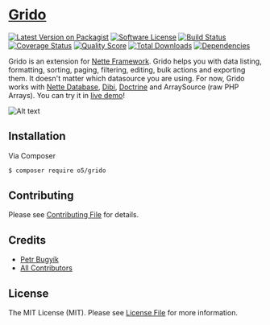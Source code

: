 [Grido](http://o5.github.io/grido-examples/)
=============

[![Latest Version on Packagist][ico-version]][link-packagist]
[![Software License][ico-license]](LICENSE.md)
[![Build Status][ico-travis]][link-travis]
[![Coverage Status][ico-scrutinizer]][link-scrutinizer]
[![Quality Score][ico-code-quality]][link-code-quality]
[![Total Downloads][ico-downloads]][link-downloads]
[![Dependencies][ico-dependencies]][link-dependencies]

Grido is an extension for [Nette Framework](http://nette.org/). Grido helps you with data listing, formatting, sorting, paging, filtering, editing, bulk actions and exporting them.
It doesn't matter which datasource you are using. For now, Grido works with [Nette Database](https://github.com/nette/database), [Dibi](https://github.com/dg/dibi), [Doctrine](https://github.com/doctrine/doctrine2) and ArraySource (raw PHP Arrays).
You can try it in [live demo](http://grido.bugyik.cz/example/)!

![Alt text](http://img.bugyik.cz/Grido.png "Sample")

## Installation

Via Composer

``` bash
$ composer require o5/grido
```

## Contributing

Please see [Contributing File](CONTRIBUTING.md) for details.


## Credits

- [Petr Bugyík][link-author]
- [All Contributors][link-contributors]

## License

The MIT License (MIT). Please see [License File](LICENSE.md) for more information.

[ico-version]: https://img.shields.io/packagist/v/o5/grido.svg?style=flat-square
[ico-license]: https://img.shields.io/badge/license-MIT-brightgreen.svg?style=flat-square
[ico-travis]: https://img.shields.io/travis/o5/grido/master.svg?style=flat-square
[ico-scrutinizer]: https://img.shields.io/scrutinizer/coverage/g/o5/grido.svg?style=flat-square
[ico-code-quality]: https://img.shields.io/scrutinizer/g/o5/grido.svg?style=flat-square
[ico-downloads]: https://img.shields.io/packagist/dt/o5/grido.svg?style=flat-square
[ico-dependencies]: https://www.versioneye.com/php/o5:grido/badge.svg?style=flat

[link-packagist]: https://packagist.org/packages/o5/grido
[link-travis]: https://travis-ci.org/o5/grido
[link-scrutinizer]: https://scrutinizer-ci.com/g/o5/grido/code-structure
[link-code-quality]: https://scrutinizer-ci.com/g/o5/grido
[link-downloads]: https://packagist.org/packages/o5/grido
[link-author]: https://github.com/o5
[link-contributors]: ../../contributors
[link-dependencies]: https://www.versioneye.com/php/o5:grido
